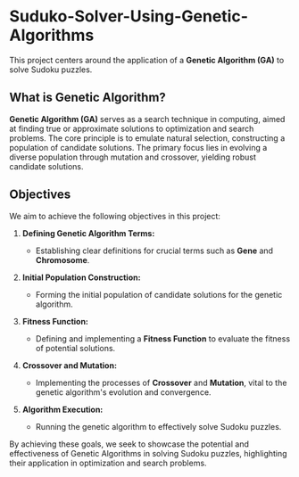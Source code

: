 # Suduko-Solver-Using-Genetic-Algorithms 
This project centers around the application of a **Genetic Algorithm (GA)** to solve Sudoku puzzles.

## What is Genetic Algorithm?
**Genetic Algorithm (GA)** serves as a search technique in computing, aimed at finding true or approximate solutions to optimization and search problems. The core principle is to emulate natural selection, constructing a population of candidate solutions. The primary focus lies in evolving a diverse population through mutation and crossover, yielding robust candidate solutions.

## Objectives

We aim to achieve the following objectives in this project:

1. **Defining Genetic Algorithm Terms:**
   - Establishing clear definitions for crucial terms such as **Gene** and **Chromosome**.

2. **Initial Population Construction:**
   - Forming the initial population of candidate solutions for the genetic algorithm.

3. **Fitness Function:**
   - Defining and implementing a **Fitness Function** to evaluate the fitness of potential solutions.

4. **Crossover and Mutation:**
   - Implementing the processes of **Crossover** and **Mutation**, vital to the genetic algorithm's evolution and convergence.

5. **Algorithm Execution:**
   - Running the genetic algorithm to effectively solve Sudoku puzzles.

By achieving these goals, we seek to showcase the potential and effectiveness of Genetic Algorithms in solving Sudoku puzzles, highlighting their application in optimization and search problems.
